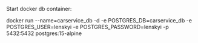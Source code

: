 Start docker db container:

docker run --name=carservice_db -d -e POSTGRES_DB=carservice_db -e POSTGRES_USER=lenskyi -e POSTGRES_PASSWORD=lenskyi -p 5432:5432 postgres:15-alpine
